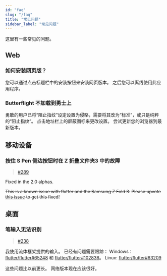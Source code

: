 ```yaml
---
id: "faq"
slug: "/faq"
title: "常见问题"
sidebar_label: "常见问题"
---
```


这里有一些常见的问题。

## Web

### 如何安装网页版？

您可以通过点击标题栏中的安装按钮来安装网页版本。 之后您可以离线使用此应用程序。

### Butterflight 不加载到勇士上

勇敢的用户已将“阻止指纹”设定设置为侵略，需要将其改为“标准”，或只是纯粹的“阻止指纹”。 点击地址栏上的屏蔽图标来更改设置。 尝试更新您的浏览器到最新版本。

## 移动设备

### 按住 S Pen 侧边按钮时在 Z 折叠文件夹3 中的故障

> [#289](https://github.com/LinwoodDev/Butterfly/issues/289)

Fixed in the 2.0 alphas.

~~This is a known issue with flutter and the Samsung Z Fold 3.~~ ~~Please upvote [this issue](https://github.com/flutter/flutter/issues/111068) to get this fixed!~~

## 桌面

### 笔输入无法识别

> [#238](https://github.com/LinwoodDev/Butterfly/issues/238)

我使用流体框架提供的输入。 已经有问题需要跟踪： Windows： [flutter/flutter#65248](https://github.com/flutter/flutter/issues/65248) 和 [flutter/flutter#102836](https://github.com/flutter/flutter/issues/102836)。 Linux: [flutter/flutter#63209](https://github.com/flutter/flutter/issues/63209)

这些问题比以前更长。 网络版本现在应该很好。
